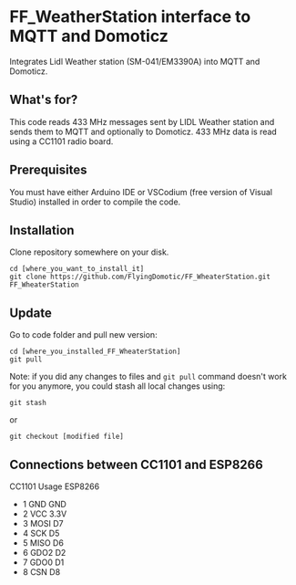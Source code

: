 # FF_WeatherStation interface to MQTT and Domoticz
Integrates Lidl Weather station (SM-041/EM3390A) into MQTT and Domoticz.

## What's for?

This code reads 433 MHz messages sent by LIDL Weather station and sends them to MQTT and optionally to Domoticz. 433 MHz data is read using a CC1101 radio board.

## Prerequisites

You must have either Arduino IDE or VSCodium (free version of Visual Studio) installed in order to compile the code.

## Installation

Clone repository somewhere on your disk.
```
cd [where_you_want_to_install_it]
git clone https://github.com/FlyingDomotic/FF_WheaterStation.git FF_WheaterStation
```

## Update

Go to code folder and pull new version:
```
cd [where_you_installed_FF_WheaterStation]
git pull
```

Note: if you did any changes to files and `git pull` command doesn't work for you anymore, you could stash all local changes using:
```
git stash
```
or
```
git checkout [modified file]
```

## Connections between CC1101 and ESP8266

CC1101	Usage	ESP8266
- 	1	GND		GND
- 	2	VCC		3.3V
- 	3	MOSI	D7
- 	4	SCK		D5
 -	5	MISO	D6
 -	6	GDO2	D2
 -	7	GDO0	D1
 -	8	CSN		D8
